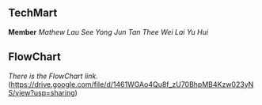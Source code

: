 ## TechMart
**Member**
*Mathew Lau*
*See Yong Jun*
*Tan Thee Wei*
*Lai Yu Hui*

## FlowChart
*There is the FlowChart link.*
(https://drive.google.com/file/d/1461WGAo4Qu8f_zU70BhpMB4Kzw023yNS/view?usp=sharing)

